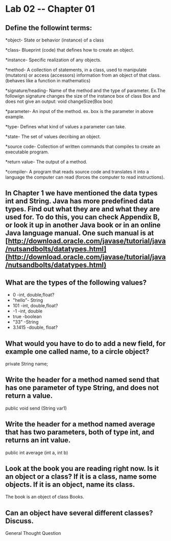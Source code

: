 # Lab 02 -- Chapter 01

## Define the followint terms:
*object- State or behavior (instance) of a class

*class- Blueprint (code) that defines how to create an object.

*instance- Specific realization of any objects.

*method- A collection of statements, in a class, used to manipulate (mutators) or access (accessors) information from an object of that class. (behaves like a function in mathematics)

*signature/heading- Name of the method and the type of parameter. Ex.The followign signature changes the size of the instance box of class Box and does not give an output: void changeSize(Box box)

*parameter- An input of the method. ex. box is the parameter in above example.

*type- Defines what kind of values a parameter can take.

*state- The set of values decribing an object.

*source code- Collection of written commands that compiles to create an executable program. 

*return value- The output of a method. 

*compiler- A program that reads source code and translates it into a language the computer can read (forces the computer to read instructions).

## In Chapter 1 we have mentioned the data types int and String. Java has more predefined data types. Find out what they are and what they are used for. To do this, you can check Appendix B, or look it up in another Java book or in an online Java language manual. One such manual is at [http://download.oracle.com/javase/tutorial/java/nutsandbolts/datatypes.html](http://download.oracle.com/javase/tutorial/java/nutsandbolts/datatypes.html)

## What are the types of the following values?

* 0 -int, double,float?
* "hello"- String
* 101 -int, double,float?
* -1 -int, double
* true -boolean
* "33" -String
* 3.1415 -double, float?

## What would you have to do to add a new field, for example one called name, to a circle object?
private String name;
## Write the header for a method named send that has one parameter of type String, and does not return a value.
public void send (String var1)
## Write the header for a method named average that has two parameters, both of type int, and returns an int value.
public int average (int a, int b)
## Look at the book you are reading right now. Is it an object or a class? If it is a class, name some objects. If it is an object, name its class.
The book is an object of class Books. 
## Can an object have several different classes? Discuss.
General Thought Question 
